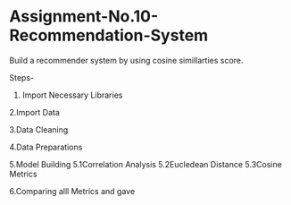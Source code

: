 # Assignment-No.10-Recommendation-System
Build a recommender system by using cosine simillarties score.

Steps-

1. Import Necessary Libraries

2.Import Data

3.Data Cleaning

4.Data Preparations

5.Model Building
  5.1Correlation Analysis
  5.2Eucledean Distance
  5.3Cosine Metrics
  
6.Comparing alll Metrics and gave 
